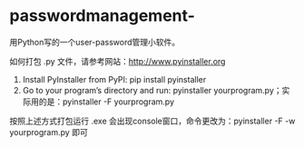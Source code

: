 # passwordmanagement-
用Python写的一个user-password管理小软件。


如何打包 .py 文件，请参考网站：http://www.pyinstaller.org
1. Install PyInstaller from PyPI: pip install pyinstaller
2. Go to your program’s directory and run: pyinstaller yourprogram.py；实际用的是：pyinstaller -F yourprogram.py

按照上述方式打包运行 .exe 会出现console窗口，命令更改为：pyinstaller -F -w yourprogram.py 即可
